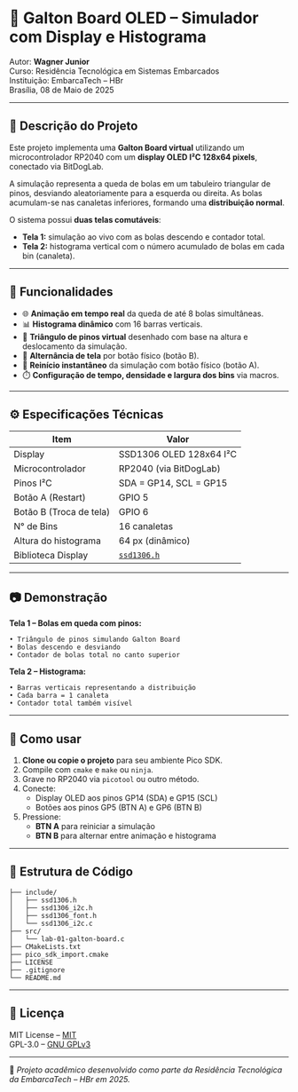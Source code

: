 # 🎲 Galton Board OLED – Simulador com Display e Histograma

Autor: **Wagner Junior**  
Curso: Residência Tecnológica em Sistemas Embarcados  
Instituição: EmbarcaTech – HBr  
Brasília, 08 de Maio de 2025

---

## 🧠 Descrição do Projeto

Este projeto implementa uma **Galton Board virtual** utilizando um microcontrolador RP2040 com um **display OLED I²C 128x64 pixels**, conectado via BitDogLab.

A simulação representa a queda de bolas em um tabuleiro triangular de pinos, desviando aleatoriamente para a esquerda ou direita. As bolas acumulam-se nas canaletas inferiores, formando uma **distribuição normal**.

O sistema possui **duas telas comutáveis**:
- **Tela 1:** simulação ao vivo com as bolas descendo e contador total.
- **Tela 2:** histograma vertical com o número acumulado de bolas em cada bin (canaleta).

---

## 🧱 Funcionalidades

- 🌐 **Animação em tempo real** da queda de até 8 bolas simultâneas.
- 📊 **Histograma dinâmico** com 16 barras verticais.
- 🧩 **Triângulo de pinos virtual** desenhado com base na altura e deslocamento da simulação.
- 🔁 **Alternância de tela** por botão físico (botão B).
- 🔄 **Reinício instantâneo** da simulação com botão físico (botão A).
- ⏱️ **Configuração de tempo, densidade e largura dos bins** via macros.

---

## ⚙️ Especificações Técnicas

| Item               | Valor                                  |
|--------------------|----------------------------------------|
| Display            | SSD1306 OLED 128x64 I²C                |
| Microcontrolador   | RP2040 (via BitDogLab)                 |
| Pinos I²C          | SDA = GP14, SCL = GP15                 |
| Botão A (Restart)  | GPIO 5                                 |
| Botão B (Troca de tela) | GPIO 6                            |
| N° de Bins         | 16 canaletas                           |
| Altura do histograma | 64 px (dinâmico)                    |
| Biblioteca Display | [`ssd1306.h`](src/ssd1306.h)           |

---

## 📷 Demonstração

**Tela 1 – Bolas em queda com pinos:**

```
• Triângulo de pinos simulando Galton Board
• Bolas descendo e desviando
• Contador de bolas total no canto superior
```

**Tela 2 – Histograma:**

```
• Barras verticais representando a distribuição
• Cada barra = 1 canaleta
• Contador total também visível
```

---

## 🚀 Como usar

1. **Clone ou copie o projeto** para seu ambiente Pico SDK.
2. Compile com `cmake` e `make` ou `ninja`.
3. Grave no RP2040 via `picotool` ou outro método.
4. Conecte:
   - Display OLED aos pinos GP14 (SDA) e GP15 (SCL)
   - Botões aos pinos GP5 (BTN A) e GP6 (BTN B)
5. Pressione:
   - **BTN A** para reiniciar a simulação
   - **BTN B** para alternar entre animação e histograma

---

## 📁 Estrutura de Código

```
├── include/
│   ├── ssd1306.h
│   ├── ssd1306_i2c.h
│   ├── ssd1306_font.h
│   └── ssd1306_i2c.c
├── src/
│   └── lab-01-galton-board.c
├── CMakeLists.txt
├── pico_sdk_import.cmake
├── LICENSE
├── .gitignore
└── README.md
```

---

## 📜 Licença

MIT License – [MIT](https://opensource.org/licenses/MIT)  
GPL-3.0 – [GNU GPLv3](https://www.gnu.org/licenses/gpl-3.0.html)

---

📌 *Projeto acadêmico desenvolvido como parte da Residência Tecnológica da EmbarcaTech – HBr em 2025.*